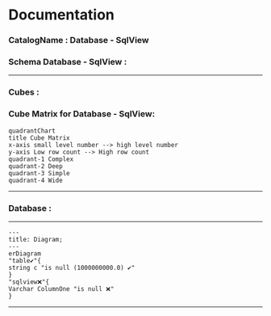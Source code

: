 # Documentation
### CatalogName : Database - SqlView
### Schema Database - SqlView : 
---
### Cubes :

    

### Cube Matrix for Database - SqlView:
```mermaid
quadrantChart
title Cube Matrix
x-axis small level number --> high level number
y-axis Low row count --> High row count
quadrant-1 Complex
quadrant-2 Deep
quadrant-3 Simple
quadrant-4 Wide

```
---
### Database :
---
```mermaid
---
title: Diagram;
---
erDiagram
"table✔"{
string c "is null (1000000000.0) ✔"
}
"sqlview❌"{
Varchar ColumnOne "is null ❌"
}

```
---
